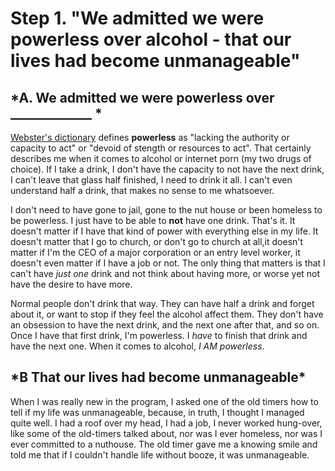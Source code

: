 # Step 1. "We admitted we were powerless over alcohol - that our lives had become unmanageable"



## \*A.  We admitted we were powerless over _____________ \*

[Webster's dictionary](https://www.merriam-webster.com/dictionary/powerless) defines **powerless**  as "lacking the authority or capacity to act" or "devoid of stength or 
resources to act". That certainly describes me when it comes to alcohol or internet porn (my two drugs of choice). If I take a drink, I don't have the capacity to not
have the next drink, I can't leave that glass half finished, I need to drink it all. I can't even understand half a drink, that makes no sense to me whatsoever.

I don't need to have gone to jail, gone to the nut house or been homeless to be powerless. I just have to be able to **not** have one drink. That's it. It doesn't matter if I 
have that kind of power with everything else in my life. It doesn't matter that I go to church, or don't go to church at all,it doesn't matter if I'm the CEO of a major
corporation or an entry level worker, it doesn't even matter if I have a job or not. The only thing that matters is that I can't have *just one* drink and not think about having
more, or worse yet not have the desire to have more.

Normal people don't drink that way. They can have half a drink and forget about it, or want to stop if they feel the alcohol affect them. They don't have an obsession to have 
the next drink, and the next one after that, and so on. Once I have that first drink, I'm powerless. I *have* to finish that drink and have the next one. When it comes 
to alcohol, *I AM powerless*.

## \*B That our lives had become unmanageable\*

When I was really new in the program, I asked one of the old timers how to tell if my life was unmanageable, because, in truth, I thought I managed quite well. I had a roof
over my head, I had a job, I never worked hung-over, like some of the old-timers talked about, nor was I ever homeless, nor was I ever committed to a nuthouse.  The old timer
gave me a knowing smile and told me that if I couldn't handle life without booze, it was unmanageable.
